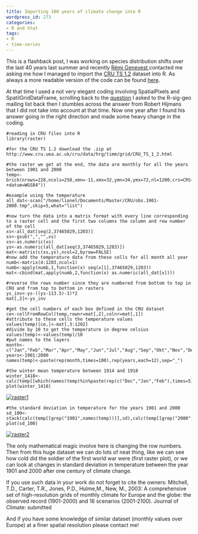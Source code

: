 ```yaml
---
title: Importing 100 years of climate change into R
wordpress_id: 273
categories:
- R and Stat
tags:
- R
- time-series
---
```


This is a flashback post, I was working on species distribution shifts over the last 40 years last summer and recently [Rémi Genevest ](https://www1.montpellier.inra.fr/CBGP/?q=fr/content/genevest-r%C3%A9mi)contacted me asking me how I managed to import the [CRU TS 1.2](http://www.cru.uea.ac.uk/cru/data/hrg/timm/grid/CRU_TS_1_2.html) dataset into R. As always a more readable version of the code can be found [here](http://rpubs.com/hughes/16606).

At that time I used a not very elegant coding involving SpatialPixels and SpatilGridDataFrame, scrolling back to the [question](http://r-sig-geo.2731867.n2.nabble.com/Turning-SpatialPointsDataFrame-to-Raster-using-rasterize-td7582452.html) I asked to the R-sig-geo mailing list back then I stumbles across the answer from Robert Hijmans that I did not take into account at that time. Now one year after I found his answer going in the right direction and made some heavy change in the coding.

    
    #reading in CRU files into R
    library(raster)
    
    #for the CRU TS 1.2 download the .zip at http://www.cru.uea.ac.uk/cru/data/hrg/timm/grid/CRU_TS_1_2.html
    
    #the raster we get at the end, the data are monthly for all the years between 1901 and 2000
    temp<-brick(nrows=228,ncols=258,xmn=-11,xmx=32,ymn=34,ymx=72,nl=1200,crs=CRS("+proj=longlat +datum=WGS84"))
    
    #example using the temperature
    all_dat<-scan("/home/lionel/Documents/Master/CRU/obs.1901-2000.tmp",skip=5,what="list")
    
    #now turn the data into a matrix format with every line corresponding to a raster cell and the first two columns the column and row number of the cell
    xs<-all_dat[seq(2,37465029,1203)]
    xs<-gsub(",","",xs)
    xs<-as.numeric(xs)
    ys<-as.numeric(all_dat[seq(3,37465029,1203)])
    mat<-matrix(c(xs,ys),ncol=2,byrow=FALSE)
    #now add the temperature data from these cells for all month all year
    numb<-matrix(4:1203,ncol=1)
    numb<-apply(numb,1,function(x) seq(x[1],37465029,1203))
    mat<-cbind(mat,apply(numb,2,function(x) as.numeric(all_dat[x])))
    
    #reverse the rows number since they are numbered from bottom to top in CRU and from top to bottom in rasters
    ys_inv<-ys-((ys-113.5)-1)*2
    mat[,2]<-ys_inv
    
    #get the cell numbers of each box defined in the CRU dataset
    ce<-cellFromRowCol(temp,rownr=mat[,2],colnr=mat[,1])
    #attribute to these cells the temperature values
    values(temp)[ce,]<-mat[,3:1202]
    #divide by 10 to get the temperature in degree celsius
    values(temp)<-values(temp)/10
    #put names to the layers
    month<-c("Jan","Feb","Mar","Apr","May","Jun","Jul","Aug","Sep","Okt","Nov","Dec")
    years<-1901:2000
    names(temp)<-paste(rep(month,times=100),rep(years,each=12),sep="_")
    
    #the winter mean temperature between 1914 and 1918
    winter_1418<-calc(temp[[which(names(temp)%in%paste(rep(c("Dec","Jan","Feb"),times=5),rep(1914:1918,each=3),sep="_"))]],mean)
    plot(winter_1418)
    


[![raster1](http://biologyforfun.files.wordpress.com/2014/05/raster1.png)](http://biologyforfun.files.wordpress.com/2014/05/raster1.png)

    
    #the standard deviation in temperature for the years 1901 and 2000
    sd_100<-stack(calc(temp[[grep("1901",names(temp))]],sd),calc(temp[[grep("2000",names(temp))]],sd))
    plot(sd_100)


[![raster2](http://biologyforfun.files.wordpress.com/2014/05/raster2.png)](http://biologyforfun.files.wordpress.com/2014/05/raster2.png)

The only mathematical magic involve here is changing the row numbers. Then from this huge dataset we can do lots of neat thing, like we can see how cold did the soldier of the first world war were (first raster plot), or we can look at changes in standard deviation in temperature between the year 1901 and 2000 after one century of climate change.

If you use such data in your work do not forget to cite the owners: Mitchell, T.D., Carter, T.R., Jones, P.D., Hulme,M., New, M., 2003: A comprehensive set of high-resolution grids of monthly climate for Europe and the globe: the observed record (1901-2000) and 16 scenarios (2001-2100). Journal of Climate: submitted

And if you have some knowledge of similar dataset (monthly values over Europe) at a finer spatial resolution please contact me!




